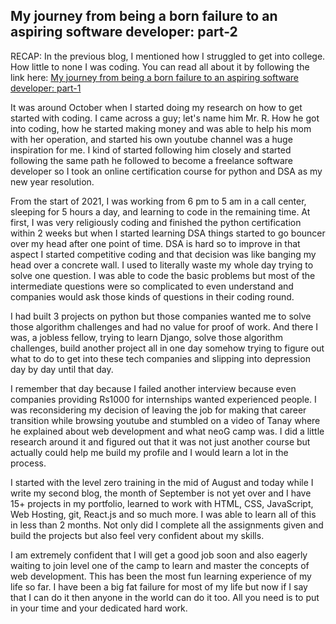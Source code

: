 ## My journey from being a born failure to an aspiring software developer: part-2

RECAP:
In the previous blog, I mentioned how I struggled to get into college. How little to none I was coding. You can read all about it by following the link here:   [My journey from being a born failure to an aspiring software developer: part-1](https://clevercoderjoy.hashnode.dev/my-journey-from-being-a-born-failure-to-an-aspiring-software-developer-part-1) 

It was around October when I started doing my research on how to get started with coding. I came across a guy; let's name him Mr. R. How he got into coding, how he started making money and was able to help his mom with her operation, and started his own youtube channel was a huge inspiration for me. I kind of started following him closely and started following the same path he followed to become a freelance software developer so I took an online certification course for python and DSA as my new year resolution. 

From the start of 2021, I was working from 6 pm to 5 am in a call center, sleeping for 5 hours a day, and learning to code in the remaining time. At first, I was very religiously coding and finished the python certification within 2 weeks but when I started learning DSA things started to go bouncer over my head after one point of time. DSA is hard so to improve in that aspect I started competitive coding and that decision was like banging my head over a concrete wall. I used to literally waste my whole day trying to solve one question. I was able to code the basic problems but most of the intermediate questions were so complicated to even understand and companies would ask those kinds of questions in their coding round.

I had built 3 projects on python but those companies wanted me to solve those algorithm challenges and had no value for proof of work. And there I was, a jobless fellow, trying to learn Django, solve those algorithm challenges, build another project all in one day somehow trying to figure out what to do to get into these tech companies and slipping into depression day by day until that day.

I remember that day because I failed another interview because even companies providing Rs1000 for internships wanted experienced people. I was reconsidering my decision of leaving the job for making that career transition while browsing youtube and stumbled on a video of Tanay where he explained about web development and what neoG camp was. I did a little research around it and figured out that it was not just another course but actually could help me build my profile and I would learn a lot in the process.

I started with the level zero training in the mid of August and today while I write my second blog, the month of September is not yet over and I have 15+ projects in my portfolio, learned to work with HTML, CSS, JavaScript, Web Hosting, git, React.js and so much more. I was able to learn all of this in less than 2 months. Not only did I complete all the assignments given and build the projects but also feel very confident about my skills.

I am extremely confident that I will get a good job soon and also eagerly waiting to join level one of the camp to learn and master the concepts of web development. This has been the most fun learning experience of my life so far. I have been a big fat failure for most of my life but now if I say that I can do it then anyone in the world can do it too. All you need is to put in your time and your dedicated hard work.